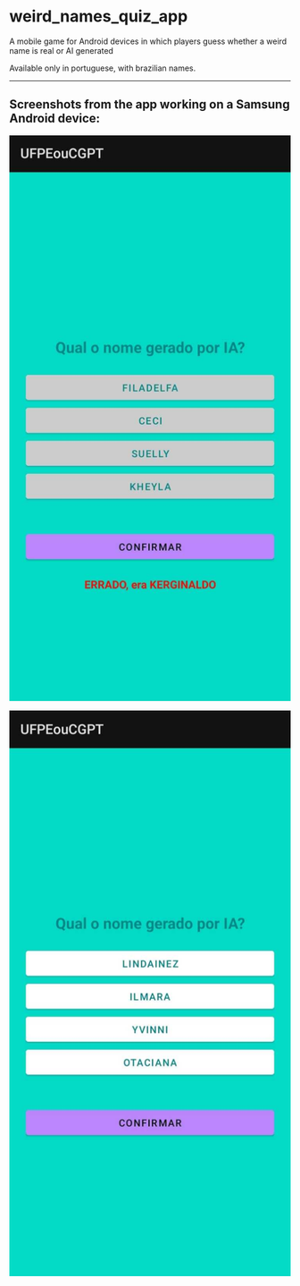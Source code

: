 # weird_names_quiz_app
A mobile game for Android devices in which players guess whether a weird name is real or AI generated  

Available only in portuguese, with brazilian names.  

-----------------------------------------------------------------------
Screenshots from the app working on a Samsung Android device:  
-----------------------------------------------------------------------  



![Screenshot 1](https://github.com/fariastulioa/weird_names_quiz_app/blob/main/screenshots/ss_01.jpg)  

![Screenshot 2](https://github.com/fariastulioa/weird_names_quiz_app/blob/main/screenshots/ss_02.jpg)
